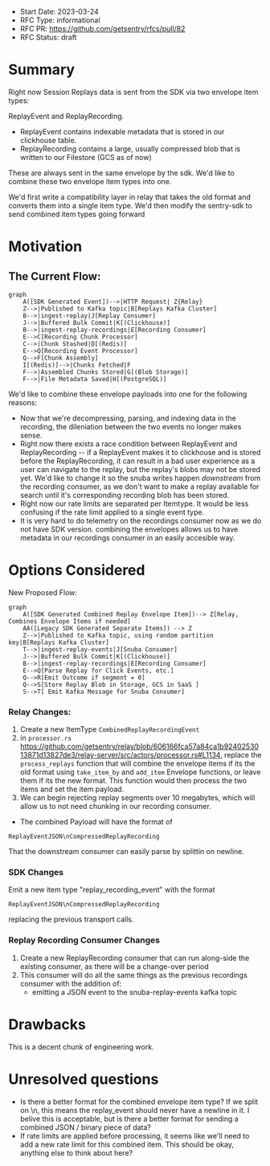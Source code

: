 - Start Date: 2023-03-24
- RFC Type: informational
- RFC PR: https://github.com/getsentry/rfcs/pull/82
- RFC Status: draft

# Summary

Right now Session Replays data is sent from the SDK via two envelope item types:

ReplayEvent and ReplayRecording.

- ReplayEvent contains indexable metadata that is stored in our clickhouse table.
- ReplayRecording contains a large, usually compressed blob that is written to our Filestore (GCS as of now)

These are always sent in the same envelope by the sdk. We'd like to combine these two envelope item types into one.

We'd first write a compatibility layer in relay that takes the old format and converts them into a single item type.
We'd then modify the sentry-sdk to send combined item types going forward

# Motivation

## The Current Flow:

```mermaid
graph
    A([SDK Generated Event])-->|HTTP Request| Z{Relay}
    Z-->|Published to Kafka topic|B[Replays Kafka Cluster]
    B-->|ingest-replay|J[Replay Consumer]
    J-->|Buffered Bulk Commit|K[(Clickhouse)]
    B-->|ingest-replay-recordings|E[Recording Consumer]
    E-->C[Recording Chunk Processor]
    C-->|Chunk Stashed|D[(Redis)]
    E-->Q[Recording Event Processor]
    Q-->F[Chunk Assembly]
    I[(Redis)]-->|Chunks Fetched|F
    F-->|Assembled Chunks Stored|G[(Blob Storage)]
    F-->|File Metadata Saved|H[(PostgreSQL)]
```

We'd like to combine these envelope payloads into one for the following reasons:

- Now that we're decompressing, parsing, and indexing data in the recording, the dileniation between the two events no longer makes sense.
- Right now there exists a race condition between ReplayEvent and ReplayRecording -- if a ReplayEvent makes it to clickhouse and is stored before the ReplayRecording, it can result in a bad user experience as a user can navigate to the replay, but the replay's blobs may not be stored yet. We'd like to change it so the snuba writes happen _downstream_ from the recording consumer, as we don't want to make a replay available for search until it's corresponding recording blob has been stored.
- Right now our rate limits are separated per Itemtype. It would be less confusing if the rate limit applied to a single event type.
- It is very hard to do telemetry on the recordings consumer now as we do not have SDK version. combining the envelopes allows us to have metadata in our recordings consumer in an easily accesible way.

# Options Considered

New Proposed Flow:

```mermaid
graph
    A([SDK Generated Combined Replay Envelope Item])--> Z[Relay, Combines Envelope Items if needed]
    AA([Legacy SDK Generated Separate Items]) --> Z
    Z-->|Published to Kafka topic, using random partition key|B[Replays Kafka Cluster]
    T-->|ingest-replay-events|J[Snuba Consumer]
    J-->|Buffered Bulk Commit|K[(Clickhouse)]
    B-->|ingest-replay-recordings|E[Recording Consumer]
    E-->Q[Parse Replay for Click Events, etc.]
    Q-->R[Emit Outcome if segment = 0]
    Q-->S[Store Replay Blob in Storage, GCS in SaaS ]
    S-->T[ Emit Kafka Message for Snuba Consumer]
```

### Relay Changes:

1. Create a new ItemType `CombinedReplayRecordingEvent`
2. in `processor.rs` https://github.com/getsentry/relay/blob/606166fca57a84ca1b9240253013871d13827de3/relay-server/src/actors/processor.rs#L1134, replace the `process_replays` function that will combine the envelope items if its the old format using `take_item_by` and `add_item` Envelope functions, or leave them if its the new format. This function would then process the two items and set the item payload.
3. We can begin rejecting replay segments over 10 megabytes, which will allow us to not need chunking in our recording consumer.

- The combined Payload will have the format of

```
ReplayEventJSON\nCompressedReplayRecording
```

That the downstream consumer can easily parse by splittin on newline.

### SDK Changes

Emit a new item type "replay_recording_event" with the format

```
ReplayEventJSON\nCompressedReplayRecording
```

replacing the previous transport calls.

### Replay Recording Consumer Changes

1. Create a new ReplayRecording consumer that can run along-side the existing consumer, as there will be a change-over period
2. This consumer will do all the same things as the previous recordings consumer with the addition of:
   - emitting a JSON event to the snuba-replay-events kafka topic

# Drawbacks

This is a decent chunk of engineering work.

# Unresolved questions

- Is there a better format for the combined envelope item type? If we split on \n, this means the replay_event should never have a newline in it. I belive this is acceptable, but is there a better format for sending a combined JSON / binary piece of data?
- If rate limits are applied before processing, it seems like we'll need to add a new rate limit for this combined item. This should be okay, anything else to think about here?
